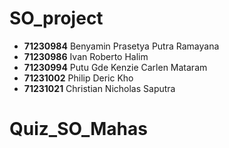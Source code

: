 # SO_project

- **71230984** Benyamin Prasetya Putra Ramayana 
- **71230986** Ivan Roberto Halim 
- **71230994** Putu Gde Kenzie Carlen Mataram 
- **71231002** Philip Deric Kho 
- **71231021** Christian Nicholas Saputra </b>
# Quiz_SO_Mahas
